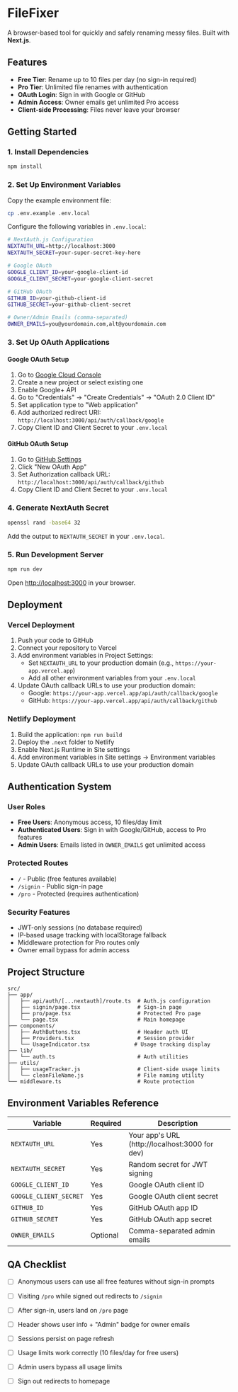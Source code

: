 # FileFixer

A browser-based tool for quickly and safely renaming messy files. Built with **Next.js**.

## Features

- **Free Tier**: Rename up to 10 files per day (no sign-in required)
- **Pro Tier**: Unlimited file renames with authentication
- **OAuth Login**: Sign in with Google or GitHub
- **Admin Access**: Owner emails get unlimited Pro access
- **Client-side Processing**: Files never leave your browser

## Getting Started

### 1. Install Dependencies

```bash
npm install
```

### 2. Set Up Environment Variables

Copy the example environment file:

```bash
cp .env.example .env.local
```

Configure the following variables in `.env.local`:

```bash
# NextAuth.js Configuration
NEXTAUTH_URL=http://localhost:3000
NEXTAUTH_SECRET=your-super-secret-key-here

# Google OAuth
GOOGLE_CLIENT_ID=your-google-client-id
GOOGLE_CLIENT_SECRET=your-google-client-secret

# GitHub OAuth  
GITHUB_ID=your-github-client-id
GITHUB_SECRET=your-github-client-secret

# Owner/Admin Emails (comma-separated)
OWNER_EMAILS=you@yourdomain.com,alt@yourdomain.com
```

### 3. Set Up OAuth Applications

#### Google OAuth Setup
1. Go to [Google Cloud Console](https://console.cloud.google.com/)
2. Create a new project or select existing one
3. Enable Google+ API
4. Go to "Credentials" → "Create Credentials" → "OAuth 2.0 Client ID"
5. Set application type to "Web application"
6. Add authorized redirect URI: `http://localhost:3000/api/auth/callback/google`
7. Copy Client ID and Client Secret to your `.env.local`

#### GitHub OAuth Setup
1. Go to [GitHub Settings](https://github.com/settings/developers)
2. Click "New OAuth App"
3. Set Authorization callback URL: `http://localhost:3000/api/auth/callback/github`
4. Copy Client ID and Client Secret to your `.env.local`

### 4. Generate NextAuth Secret

```bash
openssl rand -base64 32
```

Add the output to `NEXTAUTH_SECRET` in your `.env.local`.

### 5. Run Development Server

```bash
npm run dev
```

Open [http://localhost:3000](http://localhost:3000) in your browser.

## Deployment

### Vercel Deployment

1. Push your code to GitHub
2. Connect your repository to Vercel
3. Add environment variables in Project Settings:
   - Set `NEXTAUTH_URL` to your production domain (e.g., `https://your-app.vercel.app`)
   - Add all other environment variables from your `.env.local`
4. Update OAuth callback URLs to use your production domain:
   - Google: `https://your-app.vercel.app/api/auth/callback/google`
   - GitHub: `https://your-app.vercel.app/api/auth/callback/github`

### Netlify Deployment

1. Build the application: `npm run build`
2. Deploy the `.next` folder to Netlify
3. Enable Next.js Runtime in Site settings
4. Add environment variables in Site settings → Environment variables
5. Update OAuth callback URLs to use your production domain

## Authentication System

### User Roles

- **Free Users**: Anonymous access, 10 files/day limit
- **Authenticated Users**: Sign in with Google/GitHub, access to Pro features
- **Admin Users**: Emails listed in `OWNER_EMAILS` get unlimited access

### Protected Routes

- `/` - Public (free features available)
- `/signin` - Public sign-in page
- `/pro` - Protected (requires authentication)

### Security Features

- JWT-only sessions (no database required)
- IP-based usage tracking with localStorage fallback
- Middleware protection for Pro routes only
- Owner email bypass for admin access

## Project Structure

```
src/
├── app/
│   ├── api/auth/[...nextauth]/route.ts  # Auth.js configuration
│   ├── signin/page.tsx                  # Sign-in page
│   ├── pro/page.tsx                     # Protected Pro page
│   └── page.tsx                         # Main homepage
├── components/
│   ├── AuthButtons.tsx                  # Header auth UI
│   ├── Providers.tsx                    # Session provider
│   └── UsageIndicator.tsx              # Usage tracking display
├── lib/
│   └── auth.ts                          # Auth utilities
├── utils/
│   ├── usageTracker.js                  # Client-side usage limits
│   └── cleanFileName.js                 # File naming utility
└── middleware.ts                        # Route protection
```

## Environment Variables Reference

| Variable | Required | Description |
|----------|----------|-------------|
| `NEXTAUTH_URL` | Yes | Your app's URL (http://localhost:3000 for dev) |
| `NEXTAUTH_SECRET` | Yes | Random secret for JWT signing |
| `GOOGLE_CLIENT_ID` | Yes | Google OAuth client ID |
| `GOOGLE_CLIENT_SECRET` | Yes | Google OAuth client secret |
| `GITHUB_ID` | Yes | GitHub OAuth app ID |
| `GITHUB_SECRET` | Yes | GitHub OAuth app secret |
| `OWNER_EMAILS` | Optional | Comma-separated admin emails |

## QA Checklist

- [ ] Anonymous users can use all free features without sign-in prompts
- [ ] Visiting `/pro` while signed out redirects to `/signin`
- [ ] After sign-in, users land on `/pro` page
- [ ] Header shows user info + "Admin" badge for owner emails
- [ ] Sessions persist on page refresh
- [ ] Usage limits work correctly (10 files/day for free users)
- [ ] Admin users bypass all usage limits
- [ ] Sign out redirects to homepage

